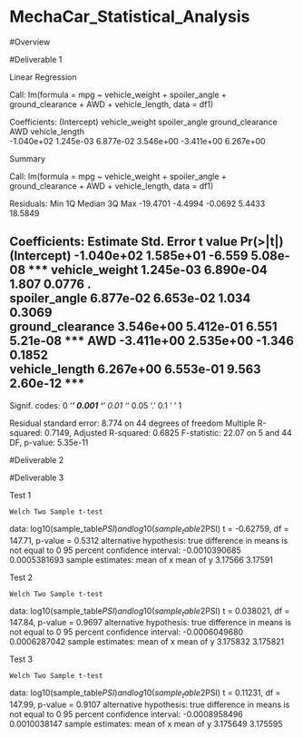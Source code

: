 # MechaCar_Statistical_Analysis

#Overview

#Deliverable 1

Linear Regression

Call:
lm(formula = mpg ~ vehicle_weight + spoiler_angle + ground_clearance + 
    AWD + vehicle_length, data = df1)

Coefficients:
     (Intercept)    vehicle_weight     spoiler_angle  ground_clearance               AWD    vehicle_length  
      -1.040e+02         1.245e-03         6.877e-02         3.546e+00        -3.411e+00         6.267e+00 

Summary 

Call:
lm(formula = mpg ~ vehicle_weight + spoiler_angle + ground_clearance + 
    AWD + vehicle_length, data = df1)

Residuals:
     Min       1Q   Median       3Q      Max 
-19.4701  -4.4994  -0.0692   5.4433  18.5849 

Coefficients:
                   Estimate Std. Error t value Pr(>|t|)    
(Intercept)      -1.040e+02  1.585e+01  -6.559 5.08e-08 ***
vehicle_weight    1.245e-03  6.890e-04   1.807   0.0776 .  
spoiler_angle     6.877e-02  6.653e-02   1.034   0.3069    
ground_clearance  3.546e+00  5.412e-01   6.551 5.21e-08 ***
AWD              -3.411e+00  2.535e+00  -1.346   0.1852    
vehicle_length    6.267e+00  6.553e-01   9.563 2.60e-12 ***
---
Signif. codes:  0 ‘***’ 0.001 ‘**’ 0.01 ‘*’ 0.05 ‘.’ 0.1 ‘ ’ 1

Residual standard error: 8.774 on 44 degrees of freedom
Multiple R-squared:  0.7149,	Adjusted R-squared:  0.6825 
F-statistic: 22.07 on 5 and 44 DF,  p-value: 5.35e-11

#Deliverable 2

#Deliverable 3

Test 1

	Welch Two Sample t-test

data:  log10(sample_table$PSI) and log10(sample_table2$PSI)
t = -0.62759, df = 147.71, p-value = 0.5312
alternative hypothesis: true difference in means is not equal to 0
95 percent confidence interval:
 -0.0010390685  0.0005381693
sample estimates:
mean of x mean of y 
  3.17566   3.17591

Test 2

	Welch Two Sample t-test

data:  log10(sample_table$PSI) and log10(sample_table2$PSI)
t = 0.038021, df = 147.84, p-value = 0.9697
alternative hypothesis: true difference in means is not equal to 0
95 percent confidence interval:
 -0.0006049680  0.0006287042
sample estimates:
mean of x mean of y 
 3.175832  3.175821 

Test 3

	Welch Two Sample t-test

data:  log10(sample_table$PSI) and log10(sample_table2$PSI)
t = 0.11231, df = 147.99, p-value = 0.9107
alternative hypothesis: true difference in means is not equal to 0
95 percent confidence interval:
 -0.0008958496  0.0010038147
sample estimates:
mean of x mean of y 
 3.175649  3.175595